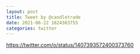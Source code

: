 ```yaml
--- 
layout: post 
title: Tweet by @candletrade 
date: 2021-06-22 1624383755 
categories: twitter 
--- 
```

https://twitter.com/o/status/1407393572400373760